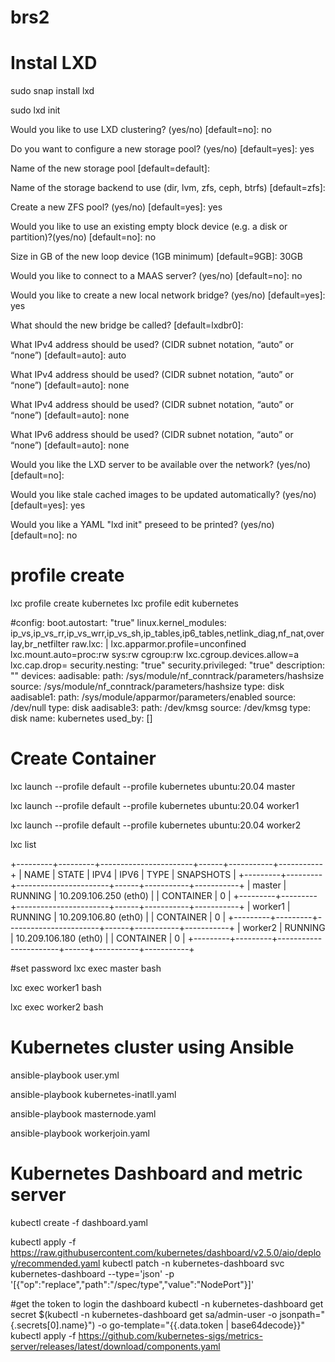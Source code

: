 # brs2

# Instal LXD
 
sudo snap install lxd
 
 sudo lxd init
 
 Would you like to use LXD clustering? (yes/no) [default=no]: no
 
Do you want to configure a new storage pool? (yes/no) [default=yes]: yes

Name of the new storage pool [default=default]:

Name of the storage backend to use (dir, lvm, zfs, ceph, btrfs) [default=zfs]:

Create a new ZFS pool? (yes/no) [default=yes]: yes

Would you like to use an existing empty block device (e.g. a disk or partition)?(yes/no) [default=no]: no

Size in GB of the new loop device (1GB minimum) [default=9GB]: 30GB

Would you like to connect to a MAAS server? (yes/no) [default=no]: no

Would you like to create a new local network bridge? (yes/no) [default=yes]: yes

What should the new bridge be called? [default=lxdbr0]:

What IPv4 address should be used? (CIDR subnet notation, “auto” or “none”) [default=auto]: auto

What IPv4 address should be used? (CIDR subnet notation, “auto” or “none”) [default=auto]: none

What IPv4 address should be used? (CIDR subnet notation, “auto” or “none”) [default=auto]: none

What IPv6 address should be used? (CIDR subnet notation, “auto” or “none”) [default=auto]: none

Would you like the LXD server to be available over the network? (yes/no) [default=no]:

Would you like stale cached images to be updated automatically? (yes/no) [default=yes]: yes

Would you like a YAML "lxd init" preseed to be printed? (yes/no) [default=no]: no


# profile create

lxc profile create kubernetes
lxc profile edit kubernetes

#config:
  boot.autostart: "true"
  linux.kernel_modules: ip_vs,ip_vs_rr,ip_vs_wrr,ip_vs_sh,ip_tables,ip6_tables,netlink_diag,nf_nat,overlay,br_netfilter
  raw.lxc: |
    lxc.apparmor.profile=unconfined
    lxc.mount.auto=proc:rw sys:rw cgroup:rw
    lxc.cgroup.devices.allow=a
    lxc.cap.drop=
  security.nesting: "true"
  security.privileged: "true"
description: ""
devices:
  aadisable:
    path: /sys/module/nf_conntrack/parameters/hashsize
    source: /sys/module/nf_conntrack/parameters/hashsize
    type: disk
  aadisable1:
    path: /sys/module/apparmor/parameters/enabled
    source: /dev/null
    type: disk
  aadisable3:
    path: /dev/kmsg
    source: /dev/kmsg
    type: disk
name: kubernetes
used_by: []

# Create Container

lxc launch --profile default --profile kubernetes ubuntu:20.04 master

lxc launch --profile default --profile kubernetes ubuntu:20.04 worker1

lxc launch --profile default --profile kubernetes ubuntu:20.04 worker2

lxc list

+---------+---------+-----------------------+------+-----------+-----------+
|  NAME   |  STATE  |         IPV4          | IPV6 |   TYPE    | SNAPSHOTS |
+---------+---------+-----------------------+------+-----------+-----------+
| master  | RUNNING | 10.209.106.250 (eth0) |      | CONTAINER | 0         |
+---------+---------+-----------------------+------+-----------+-----------+
| worker1 | RUNNING | 10.209.106.80 (eth0)  |      | CONTAINER | 0         |
+---------+---------+-----------------------+------+-----------+-----------+
| worker2 | RUNNING | 10.209.106.180 (eth0) |      | CONTAINER | 0         |
+---------+---------+-----------------------+------+-----------+-----------+


#set password
lxc exec master bash

lxc exec worker1 bash

lxc exec worker2 bash

# Kubernetes cluster using Ansible

ansible-playbook user.yml

ansible-playbook kubernetes-inatll.yaml

ansible-playbook masternode.yaml

ansible-playbook workerjoin.yaml

# Kubernetes Dashboard and metric server

kubectl create -f dashboard.yaml

kubectl apply -f https://raw.githubusercontent.com/kubernetes/dashboard/v2.5.0/aio/deploy/recommended.yaml
kubectl patch -n kubernetes-dashboard svc kubernetes-dashboard --type='json' -p '[{"op":"replace","path":"/spec/type","value":"NodePort"}]'

#get the token to login the dashboard
kubectl -n kubernetes-dashboard get secret $(kubectl -n kubernetes-dashboard get sa/admin-user -o jsonpath="{.secrets[0].name}") -o go-template="{{.data.token | base64decode}}"
kubectl apply -f https://github.com/kubernetes-sigs/metrics-server/releases/latest/download/components.yaml


 

